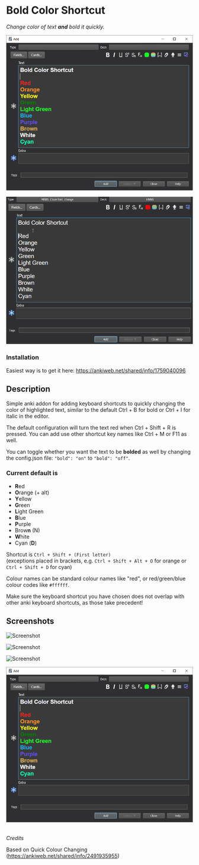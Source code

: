 # Bold Color Shortcut

_Change color of text **and** bold it quickly._

![Screenshot](https://github.com/BigFatDuck1/boldcolorshortcut-anki/blob/master/images/screenshot.png)

![Screenshot](https://github.com/BigFatDuck1/boldcolorshortcut-anki/blob/master/images/screencap.gif)

### Installation
Easiest way is to get it here:
https://ankiweb.net/shared/info/1759040096

## Description
Simple anki addon for adding keyboard shortcuts to quickly changing the color of highlighted text, 
similar to the default Ctrl + B for bold or Ctrl + I for italic in the editor.

The default configuration will turn the text red when Ctrl + Shift + R is pressed. You can add use other shortcut key
names like Ctrl + M or F11 as well.

You can toggle whether you want the text to be **bolded**
as well by changing the config.json file:
```"bold": "on"``` to ```"bold": "off"```.

### Current default is

* **R**ed
* **O**range (+ alt)
* **Y**ellow
* **G**reen
* **L**ight Green
* **B**lue
* **P**urple
* Brow**n** (N)
* **W**hite
* Cyan (**D**)

Shortcut is `Ctrl + Shift + (First letter)`
<br>
(exceptions placed in brackets, e.g. `Ctrl + Shift + Alt + O` for orange 
or `Ctrl + Shift + D` for cyan)

Colour names can be standard colour names like "red", or red/green/blue colour codes like `#ffffff`.

Make sure the keyboard shortcut you have chosen does not overlap with other anki keyboard shortcuts, as those take
precedent!

## Screenshots

![Screenshot](https://github.com/BigFatDuck1/boldcolorshortcut-anki/blob/master/images/adrenalcortex.png)

![Screenshot](https://github.com/BigFatDuck1/boldcolorshortcut-anki/blob/master/images/olfactorycortex.png)

![Screenshot](https://github.com/BigFatDuck1/boldcolorshortcut-anki/blob/master/images/screenshot2.png)

![Screenshot](https://github.com/BigFatDuck1/boldcolorshortcut-anki/blob/master/images/screenshot.png)


\
_Credits_

Based on Quick Colour Changing (<https://ankiweb.net/shared/info/2491935955>)
